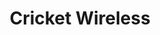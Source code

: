 ---
title: "Cricket Wireless"
url: /san-antonio/cricket-wireless-pleasanton-road/
shop: mobile phone
---